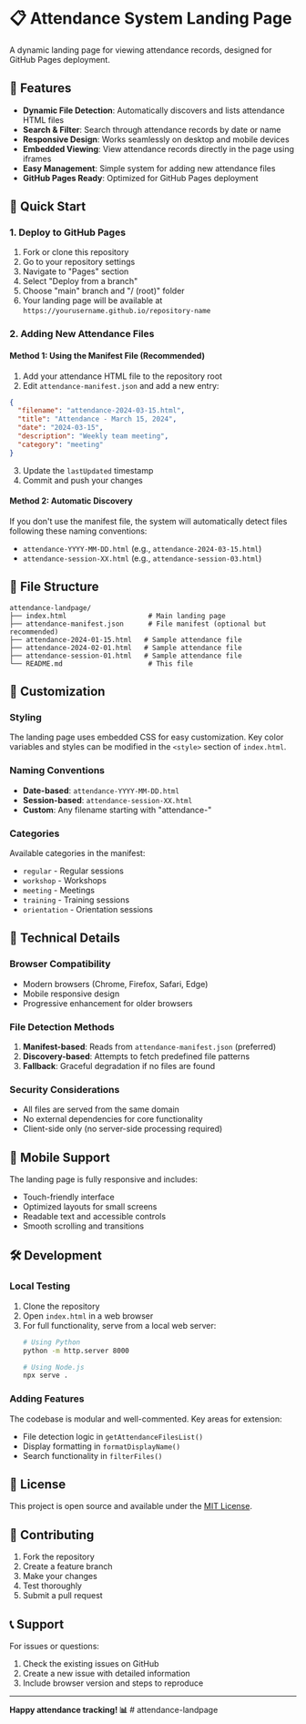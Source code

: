 # 📋 Attendance System Landing Page

A dynamic landing page for viewing attendance records, designed for GitHub Pages deployment.

## 🌟 Features

- **Dynamic File Detection**: Automatically discovers and lists attendance HTML files
- **Search & Filter**: Search through attendance records by date or name
- **Responsive Design**: Works seamlessly on desktop and mobile devices
- **Embedded Viewing**: View attendance records directly in the page using iframes
- **Easy Management**: Simple system for adding new attendance files
- **GitHub Pages Ready**: Optimized for GitHub Pages deployment

## 🚀 Quick Start

### 1. Deploy to GitHub Pages

1. Fork or clone this repository
2. Go to your repository settings
3. Navigate to "Pages" section
4. Select "Deploy from a branch"
5. Choose "main" branch and "/ (root)" folder
6. Your landing page will be available at `https://yourusername.github.io/repository-name`

### 2. Adding New Attendance Files

#### Method 1: Using the Manifest File (Recommended)

1. Add your attendance HTML file to the repository root
2. Edit `attendance-manifest.json` and add a new entry:

```json
{
  "filename": "attendance-2024-03-15.html",
  "title": "Attendance - March 15, 2024",
  "date": "2024-03-15",
  "description": "Weekly team meeting",
  "category": "meeting"
}
```

3. Update the `lastUpdated` timestamp
4. Commit and push your changes

#### Method 2: Automatic Discovery

If you don't use the manifest file, the system will automatically detect files following these naming conventions:
- `attendance-YYYY-MM-DD.html` (e.g., `attendance-2024-03-15.html`)
- `attendance-session-XX.html` (e.g., `attendance-session-03.html`)

## 📁 File Structure

```
attendance-landpage/
├── index.html                    # Main landing page
├── attendance-manifest.json      # File manifest (optional but recommended)
├── attendance-2024-01-15.html   # Sample attendance file
├── attendance-2024-02-01.html   # Sample attendance file
├── attendance-session-01.html   # Sample attendance file
└── README.md                     # This file
```

## 🎨 Customization

### Styling
The landing page uses embedded CSS for easy customization. Key color variables and styles can be modified in the `<style>` section of `index.html`.

### Naming Conventions
- **Date-based**: `attendance-YYYY-MM-DD.html`
- **Session-based**: `attendance-session-XX.html`
- **Custom**: Any filename starting with "attendance-"

### Categories
Available categories in the manifest:
- `regular` - Regular sessions
- `workshop` - Workshops
- `meeting` - Meetings
- `training` - Training sessions
- `orientation` - Orientation sessions

## 🔧 Technical Details

### Browser Compatibility
- Modern browsers (Chrome, Firefox, Safari, Edge)
- Mobile responsive design
- Progressive enhancement for older browsers

### File Detection Methods
1. **Manifest-based**: Reads from `attendance-manifest.json` (preferred)
2. **Discovery-based**: Attempts to fetch predefined file patterns
3. **Fallback**: Graceful degradation if no files are found

### Security Considerations
- All files are served from the same domain
- No external dependencies for core functionality
- Client-side only (no server-side processing required)

## 📱 Mobile Support

The landing page is fully responsive and includes:
- Touch-friendly interface
- Optimized layouts for small screens
- Readable text and accessible controls
- Smooth scrolling and transitions

## 🛠️ Development

### Local Testing
1. Clone the repository
2. Open `index.html` in a web browser
3. For full functionality, serve from a local web server:
   ```bash
   # Using Python
   python -m http.server 8000
   
   # Using Node.js
   npx serve .
   ```

### Adding Features
The codebase is modular and well-commented. Key areas for extension:
- File detection logic in `getAttendanceFilesList()`
- Display formatting in `formatDisplayName()`
- Search functionality in `filterFiles()`

## 📄 License

This project is open source and available under the [MIT License](LICENSE).

## 🤝 Contributing

1. Fork the repository
2. Create a feature branch
3. Make your changes
4. Test thoroughly
5. Submit a pull request

## 📞 Support

For issues or questions:
1. Check the existing issues on GitHub
2. Create a new issue with detailed information
3. Include browser version and steps to reproduce

---

**Happy attendance tracking! 📊**
#   a t t e n d a n c e - l a n d p a g e 
 
 
